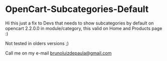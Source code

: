 # OpenCart-Subcategories-Default
Hi this just a fix to Devs that needs to show subcategories by default on opencart 2.2.0.0 in module/category, this valid on Home and Products page :)

Not tested in olders versions ;)

Call me on my e-mail brunoluizdepaula@gmail.com
